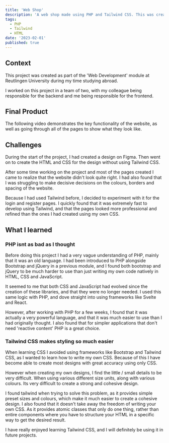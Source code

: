 ```yaml
---
title: 'Web Shop'
description: 'A web shop made using PHP and Tailwind CSS. This was created as part of a school project at Reutlingen University.'
tags:
  - PHP
  - Tailwind
  - HTML
date: '2023-02-01'
published: true
---
```


<script>
  import YouTube from '$lib/components/YouTube-Video.svelte';
  import Wavy from "$lib/components/Wavy.svelte";
</script>

## Context

This project was created as part of the 'Web Development' module at Reutlingen University during my time studying abroad.

I worked on this project in a team of two, with my colleague being responsible for the backend and me being responsible for the frontend.

<Wavy>

## Final Product

The following video demonstrates the key functionality of the website, as well as going through all of the pages to show what they look like.

<!-- <YouTube videoId="hWGgw1K-i8Y" title="Test"/> -->
<YouTube videoId="" title="Web-Shop Walkthrough"/>
</Wavy>

## Challenges

During the start of the project, I had created a design on Figma.
Then went on to create the HTML and CSS for the design without using Tailwind CSS.

After some time working on the project and most of the pages created I came to realize that the website didn't look quite right. I had also found that I was struggling to make decisive decisions on the colours, borders and spacing of the website.

Because I had used Tailwind before, I decided to experiment with it for the login and register pages. I quickly found that it was extremely fast to develop using Tailwind, and that the pages looked more professional and refined than the ones I had created using my own CSS.

<Wavy>

## What I learned

### PHP isnt as bad as I thought

Before doing this project I had a very vague understanding of PHP, mainly that it was an old language.
I had been introduced to PHP alongside Bootstrap and jQuery in a previous module, and I found both bootstrap and jQuery to be much harder to use than just writing my own code natively in HTML, CSS and JavaScript.

It seemed to me that both CSS and JavaScript had evolved since the creation of these libraries, and that they were no longer needed. I used this same logic with PHP, and dove straight into using frameworks like Svelte and React.

However, after working with PHP for a few weeks, I found that it was actually a very powerful language, and that it was much easier to use than I had originally thought. I also found that for simpler applications that don't need 'reactive content' PHP is a great choice.

### Tailwind CSS makes styling so much easier

When learning CSS I avoided using frameworks like Bootstrap and Tailwind CSS, as I wanted to learn how to write my own CSS. Because of this I have become able to create most designs with great accuracy using only CSS.

However when creating my own designs, I find the little / small details to be very difficult. When using various different size units, along with various colours. Its very difficult to create a strong and cohesive design.

I found tailwind when trying to solve this problem, as it provides simple preset sizes and colours, which make it much easier to create a cohesive design. I also found that it doesn't take away the freedom of writing your own CSS. As it provides atomic classes that only do one thing, rather than entire components where you have to structure your HTML in a specific way to get the desired result.

I have really enjoyed learning Tailwind CSS, and I will definitely be using it in future projects.
</Wavy>
